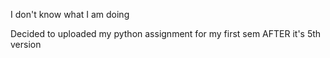 I don't know what I am doing

Decided to uploaded my python assignment for my first sem AFTER it's 5th version

